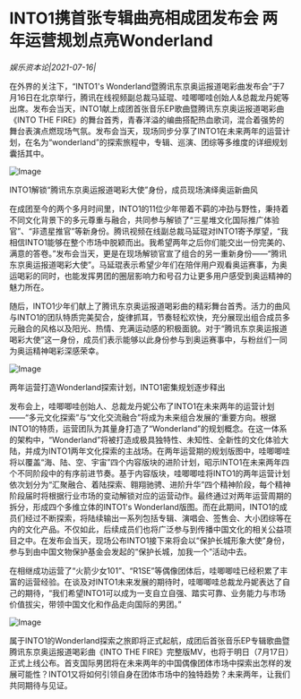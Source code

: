 # INTO1携首张专辑曲亮相成团发布会 两年运营规划点亮Wonderland

*娱乐资本论|2021-07-16|*

在外界的关注下，“INTO1's Wonderland暨腾讯东京奥运报道喝彩曲发布会”于7月16日在北京举行，腾讯在线视频副总裁马延琨、哇唧唧哇创始人&总裁龙丹妮等出席。发布会当天，INTO1献上成团首张音乐EP歌曲暨腾讯东京奥运报道喝彩曲《INTO THE FIRE》的舞台首秀，青春洋溢的编曲搭配热血歌词，混合着强势的舞台表演点燃现场气氛。发布会当天，现场同步分享了INTO1在未来两年的运营计划，在名为“wonderland”的探索旅程中，专辑、巡演、团综等多维度的详细规划囊括其中。

![Image](http://static.ylzbl.com/uploads/ueditor/php/upload/image/20210716/1626439852404770.png)

INTO1解锁“腾讯东京奥运报道喝彩大使”身份，成员现场演绎奥运新曲风

在成团至今的两个多月时间里，INTO1的11位少年带着不羁的冲劲与野性，秉持着不同文化背景下的多元尊重与融合，共同参与解锁了“三星堆文化国际推广体验官”、“非遗星推官”等新身份。腾讯视频在线副总裁马延琨对INTO1寄予厚望，“我相信INTO1能够在整个市场中脱颖而出。我希望两年之后你们能交出一份完美的、满意的答卷。”发布会当天，更是在现场解锁官宣了组合的另一重新身份——“腾讯东京奥运报道喝彩大使”。马延琨表示希望少年们在陪伴用户观看奥运赛事，为奥运喝彩的同时，也能发挥男团的圈层影响力和号召力让更多用户感受到奥运精神的魅力所在。

随后，INTO1少年们献上了腾讯东京奥运报道喝彩曲的精彩舞台首秀。活力的曲风与INTO1的团队特质完美契合，旋律抓耳，节奏轻松欢快，充分展现出组合成员多元融合的风格以及阳光、热情、充满运动感的积极面貌。对于“腾讯东京奥运报道喝彩大使”这一身份，成员们表示能够以此身份参与到奥运赛事中，与粉丝们一同为奥运精神喝彩深感荣幸。

![Image](http://static.ylzbl.com/uploads/ueditor/php/upload/image/20210716/1626439845285019.png)

两年运营打造Wonderland探索计划，INTO1密集规划逐步释出

发布会上，哇唧唧哇创始人、总裁龙丹妮公布了INTO1在未来两年的运营计划——“多元文化探索”与“文化交流融合”将成为未来组合发展的‘重要方向。根据INTO1的特质，运营团队为其量身打造了“Wonderland”的规划概念。在这一体系的架构中，“Wonderland”将被打造成极具独特性、未知性、全新性的文化体验大陆，并成为INTO1两年文化探索的主战场。在两年运营期的规划版图中，哇唧唧哇将以覆盖“海、陆、空、宇宙”四个内容版块的进阶计划，昭示INTO1在未来两年四个不同阶段中的有序前进节奏。基于内容版块，哇唧唧哇将INTO1的两年运营计划依次划分为“汇聚融合、着陆探索、翱翔驰骋、进阶升华”四个精神阶段，每个精神阶段届时将根据行业市场的变动解锁对应的运营动作。最终通过对两年运营周期的拆分，形成四个多维立体的INTO1's Wonderland版图。而在此期间，INTO1的成员们经过不断探索，将陆续输出一系列包括专辑、演唱会、签售会、大小团综等在内的文化产品。不仅如此，后续成员们也将广泛参与到传播中国文化的相关公益项目之中。在发布会当天，现场公布INTO1接下来将会以“保护长城形象大使”身份，参与到由中国文物保护基金会发起的“保护长城，加我一个”活动中去。

在相继成功运营了“火箭少女101”、“R1SE”等偶像团体后，哇唧唧哇已经积累了丰富的运营经验。在谈及对INTO1未来发展的期待时，哇唧唧哇总裁龙丹妮表达了自己的期待，“我们希望INTO1可以成为一支自立自强、踏实可靠、业务能力与市场价值拔尖，带领中国文化和作品走向国际的男团。”

![Image](http://static.ylzbl.com/uploads/ueditor/php/upload/image/20210716/1626439854623119.png)

属于INTO1的Wonderland探索之旅即将正式起航，成团后首张音乐EP专辑歌曲暨腾讯东京奥运报道喝彩曲《INTO THE FIRE》完整版MV，也将于明日（7月17日）正式上线公布。首支国际男团将在未来两年的中国偶像团体市场中探索出怎样的发展可能性？INTO1又将如何引领自身在团体市场中的独特趋势？未来两年，让我们共同期待与见证。

